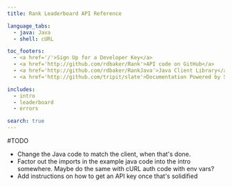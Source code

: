 ```yaml
---
title: Rank Leaderboard API Reference

language_tabs:
  - java: Java
  - shell: cURL

toc_footers:
  - <a href='/'>Sign Up for a Developer Key</a>
  - <a href='http://github.com/rdbaker/Rank'>API code on GitHub</a>
  - <a href='http://github.com/rdbaker/RankJava'>Java Client Library</a>
  - <a href='http://github.com/tripit/slate'>Documentation Powered by Slate</a>

includes:
  - intro
  - leaderboard
  - errors

search: true
---
```



#TODO
- Change the Java code to match the client, when that's done.
- Factor out the imports in the example java code into the intro somewhere.
  Maybe do the same with cURL auth code with env vars?
- Add instructions on how to get an API key once that's solidified
